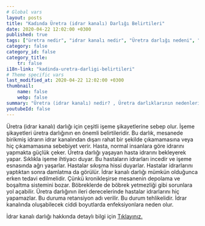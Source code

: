 ```yaml
---
# Global vars
layout: posts
title: "Kadında Üretra (idrar kanalı) Darlığı Belirtileri"
date: 2020-04-22 12:02:00 +0300
published: true
tags: ["üretra nedir", "idrar kanalı nedir", "Üretra darlığı nedeni", "Üretra darlığı belirti", "Üretra darlığı teşhisi", "Üretra darlığı tedavisi" , "kadında üretra darlığı" , "üretra darlığı nedeni", "üretra darlığı ameliyatı" , "üretra darlığı çözüm", "kadında dilatasyon", "üretra darlığı açık ameliyat", "üretra darlığı kapalı ameliyat", "idrar kanalı darlığı", "idrar kanalı darlığı ameliyatı", "kadında idrar kanalı darlığı"]
category: false
category_id: false
category_title:
    tr: false
i18n-link: "kadinda-uretra-darligi-belirtileri"
# Theme specific vars
last_modified_at: 2020-04-22 12:02:00 +0300
thumbnail:
    name: false
    webp: false
summary: "Üretra (idrar kanalı) nedir? , Üretra darlıklarının nedenleri, şikayetleri, teşhisi ve tedavisi hakkında detaylı bilgiler makale ve videolar ile sunuluyor. Üretral rekonstrüksiyonun kadın üretroplasti ameliyatı nasıl yapılır?"
youtubeId: false
---
```






Üretra (idrar kanalı) darlığı için çeşitli işeme şikayetlerine sebep olur. İşeme şikayetleri üretra darlığının en önemli belirtileridir. Bu darlık, mesanede birikmiş idrarın idrar kanalından dışarı rahat bir şekilde çıkamamasına veya hiç çıkamamasına sebebiyet verir. Hasta, normal insanlara göre idrarını yapmakta güçlük çeker. Üretra darlığı yaşayan hasta idrarını bekleyerek yapar. Sıklıkla işeme ihtiyacı duyar. Bu hastaların idrarları incedir ve işeme esnasında ağrı yaşarlar. Hastalar sıkışma hissi duyarlar. Hastalar idrarlarını yaptıktan sonra damlatma da görülür. İdrar kanalı darlığı mümkün olduğunca erken tedavi edilmelidir. Çünkü kronikleşirse mesanenin depolama ve boşaltma sistemini bozar. Böbreklerde de böbrek yetmezliği gibi sorunlara yol açabilir. Üretra darlığının ileri derecelerinde hastalar idrarlarını hiç yapamazlar. Bu duruma retansiyon adı verilir. Bu durum tehlikelidir. İdrar kanalında oluşabilecek ciddi boyutlarda enfeksiyonlara neden olur.


İdrar kanalı darlığı hakkında detaylı bilgi için [Tıklayınız.](https://www.onoluroloji.com/kadin-uretra-darliklari)
